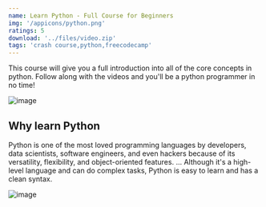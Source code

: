 ```yaml
---
name: Learn Python - Full Course for Beginners
img: '/appicons/python.png'
ratings: 5
download: '../files/video.zip'
tags: 'crash course,python,freecodecamp'
---
```


This course will give you a full introduction into all of the core concepts in python. Follow along with the videos and you'll be a python programmer in no time!

<img src="../../screenshots/Pythoncourse/pythoncoursess1.png" alt="image" >

## Why learn Python

Python is one of the most loved programming languages by developers, data scientists, software engineers, and even hackers because of its versatility, flexibility, and object-oriented features. ... Although it's a high-level language and can do complex tasks, Python is easy to learn and has a clean syntax.

<img src="../../screenshots/Pythoncourse/pythoncoursess2.png" alt="image" >
